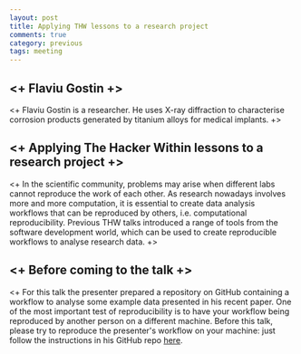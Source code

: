 ```yaml
---
layout: post
title: Applying THW lessons to a research project
comments: true
category: previous
tags: meeting
---
```



## <+ Flaviu Gostin +>

<+ Flaviu Gostin is a researcher. He uses X-ray diffraction to characterise corrosion products generated by titanium alloys for medical implants. +> 

## <+ Applying The Hacker Within lessons to a research project +>

<+ In the scientific community, problems may arise when different labs cannot reproduce the work of each other.  As research nowadays involves more and more computation, it is essential to create data analysis workflows that can be reproduced by others, i.e. computational reproducibility.  Previous THW talks introduced a range of tools from the software development world, which can be used to create reproducible workflows to analyse research data.  +>

## <+ Before coming to the talk +>

<+ For this talk the presenter prepared a repository on GitHub containing a workflow to analyse some example data presented in his recent paper.  One of the most important test of reproducibility is to have your workflow being reproduced by another person on a different machine. Before this talk, please try to reproduce the presenter's workflow on your machine: just follow the instructions in his GitHub repo [here][code].

[code]: https://github.com/craicrai/xrd_analysis_workflow
